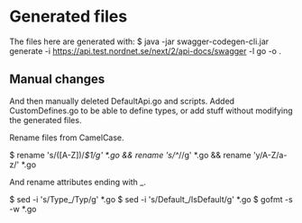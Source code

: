 # Generated files

The files here are generated with:
 $  java -jar swagger-codegen-cli.jar generate -i https://api.test.nordnet.se/next/2/api-docs/swagger -l go -o .

## Manual changes

And then manually deleted DefaultApi.go and scripts.
Added CustomDefines.go to be able to define types, or add stuff without modifying the generated files.

Rename files from CamelCase.

  $ rename 's/([A-Z])/_$1/g' *.go && rename 's/^_//g' *.go && rename 'y/A-Z/a-z/' *.go

And rename attributes ending with _.

  $ sed -i 's/Type_/Typ/g' *.go
  $ sed -i 's/Default_/IsDefault/g' *.go
  $ gofmt -s -w *.go
  